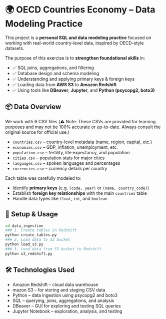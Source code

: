 # 🌍 OECD Countries Economy – Data Modeling Practice

This project is a **personal SQL and data modeling practice** focused on working with real-world country-level data, inspired by OECD-style datasets.

The purpose of this exercise is to **strengthen foundational skills** in:

- ✅ SQL joins, aggregations, and filtering
- ✅ Database design and schema modeling
- ✅ Understanding and applying primary keys & foreign keys
- ✅ Loading data from **AWS S3** to **Amazon Redshift**
- ✅ Using tools like **DBeaver**, **Jupyter**, and **Python (psycopg2, boto3)**


## 📦 Data Overview
We work with 6 CSV files (⚠️ Note: These CSVs are provided for learning purposes and may not be 100% accurate or up-to-date. Always consult the original source for official use.)

- `countries.csv` – country-level metadata (name, region, capital, etc.)
- `economies.csv` – GDP, inflation, unemployment, etc.
- `population.csv` – fertility, life expectancy, and population
- `cities.csv` – population stats for major cities
- `languages.csv` – spoken languages and percentages
- `currencies.csv` – currency details per country

Each table was carefully modeled to:

- Identify **primary keys** (e.g. `(code, year)` or `(name, country_code)`)
- Establish **foreign key relationships** with the main `countries` table
- Handle data types like `float`, `int`, and `boolean`

## 🚀 Setup & Usage
```bash
cd data_ingestion
### 1. Create tables in Redshift
python create_tables.py
### 2. Load data to S3 bucket
python load_s3.py
### 3. Load data from S3 bucket to Redshift
python s3_redshift.py
```
## 🛠️ Technologies Used
- Amazon Redshift – cloud data warehouse
- mazon S3 – for storing and staging CSV data
- Python – data ingestion using psycopg2 and boto3
- SQL – querying, joins, aggregations, and analysis
- DBeaver – GUI for exploring and testing SQL queries
- Jupyter Notebook – exploration, analysis, and testing